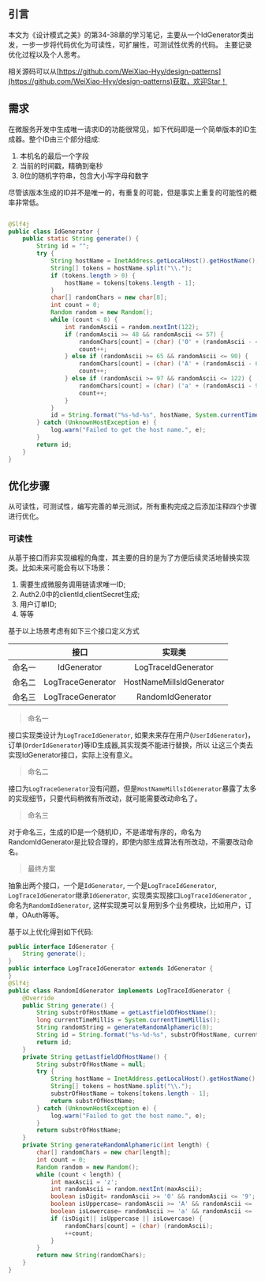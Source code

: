## 引言

本文为《设计模式之美》的第34-38章的学习笔记，主要从一个IdGenerator类出发，一步一步将代码优化为可读性，可扩展性，可测试性优秀的代码。
主要记录优化过程以及个人思考。

相关源码可以从[https://github.com/WeiXiao-Hyy/design-patterns](https://github.com/WeiXiao-Hyy/design-patterns)获取，欢迎Star！

## 需求

在微服务开发中生成唯一请求ID的功能很常见，如下代码即是一个简单版本的ID生成器。整个ID由三个部分组成:

1. 本机名的最后一个字段
2. 当前的时间戳，精确到毫秒
3. 8位的随机字符串，包含大小写字母和数字

尽管该版本生成的ID并不是唯一的，有重复的可能，但是事实上重复的可能性的概率非常低。

```java

@Slf4j
public class IdGenerator {
    public static String generate() {
        String id = "";
        try {
            String hostName = InetAddress.getLocalHost().getHostName();
            String[] tokens = hostName.split("\\.");
            if (tokens.length > 0) {
                hostName = tokens[tokens.length - 1];
            }
            char[] randomChars = new char[8];
            int count = 0;
            Random random = new Random();
            while (count < 8) {
                int randomAscii = random.nextInt(122);
                if (randomAscii >= 48 && randomAscii <= 57) {
                    randomChars[count] = (char) ('0' + (randomAscii - 48));
                    count++;
                } else if (randomAscii >= 65 && randomAscii <= 90) {
                    randomChars[count] = (char) ('A' + (randomAscii - 65));
                    count++;
                } else if (randomAscii >= 97 && randomAscii <= 122) {
                    randomChars[count] = (char) ('a' + (randomAscii - 97));
                    count++;
                }
            }
            id = String.format("%s-%d-%s", hostName, System.currentTimeMillis(), new String(randomChars));
        } catch (UnknownHostException e) {
            log.warn("Failed to get the host name.", e);
        }
        return id;
    }
}
```

## 优化步骤

从可读性，可测试性，编写完善的单元测试，所有重构完成之后添加注释四个步骤进行优化。

### 可读性

从基于接口而非实现编程的角度，其主要的目的是为了方便后续灵活地替换实现类。比如未来可能会有以下场景：

1. 需要生成微服务调用链请求唯一ID;
2. Auth2.0中的clientId,clientSecret生成;
3. 用户订单ID;
4. 等等

基于以上场景考虑有如下三个接口定义方式

|     |        接口         |           实现类            |
|-----|:-----------------:|:------------------------:|
| 命名一 |    IdGenerator    |   LogTraceIdGenerator    |
| 命名二 | LogTraceGenerator | HostNameMillsIdGenerator |
| 命名三 | LogTraceGenerator |    RandomIdGenerator     |

> 命名一

接口实现类设计为`LogTraceIdGenerator`, 如果未来存在用户(`UserIdGenerator`)，订单(`OrderIdGenerator`)等ID生成器,其实现类不能进行替换，所以
让这三个类去实现IdGenerator接口，实际上没有意义。

> 命名二

接口为`LogTraceGenerator`没有问题，但是`HostNameMillsIdGenerator`暴露了太多的实现细节，只要代码稍微有所改动，就可能需要改动命名了。

> 命名三

对于命名三，生成的ID是一个随机ID，不是递增有序的，命名为RandomIdGenerator是比较合理的，即使内部生成算法有所改动，不需要改动命名。

> 最终方案

抽象出两个接口，一个是`IdGenerator`, 一个是`LogTraceIdGenerator`, `LogTraceIdGenerator`继承`IdGenerator`, 实现类实现接口`LogTraceIdGenerator`
, 命名为`RandomIdGenerator`, 这样实现类可以复用到多个业务模块，比如用户，订单，OAuth等等。


基于以上优化得到如下代码:

```java
public interface IdGenerator {
    String generate();
}
public interface LogTraceIdGenerator extends IdGenerator {
}
@Slf4j
public class RandomIdGenerator implements LogTraceIdGenerator {
    @Override
    public String generate() {
        String substrOfHostName = getLastfieldOfHostName();
        long currentTimeMillis = System.currentTimeMillis();
        String randomString = generateRandomAlphameric(8);
        String id = String.format("%s-%d-%s", substrOfHostName, currentTimeMillis, randomString);
        return id;
    }
    private String getLastfieldOfHostName() {
        String substrOfHostName = null;
        try {
            String hostName = InetAddress.getLocalHost().getHostName();
            String[] tokens = hostName.split("\\.");
            substrOfHostName = tokens[tokens.length - 1];
            return substrOfHostName;
        } catch (UnknownHostException e) {
            log.warn("Failed to get the host name.", e);
        }
        return substrOfHostName;
    }
    private String generateRandomAlphameric(int length) {
        char[] randomChars = new char[length];
        int count = 0;
        Random random = new Random();
        while (count < length) {
            int maxAscii = 'z';
            int randomAscii = random.nextInt(maxAscii);
            boolean isDigit= randomAscii >= '0' && randomAscii <= '9';
            boolean isUppercase= randomAscii >= 'A' && randomAscii <= 'Z';
            boolean isLowercase= randomAscii >= 'a' && randomAscii <= 'z';
            if (isDigit|| isUppercase || isLowercase) {
                randomChars[count] = (char) (randomAscii);
                ++count;
            }
        }
        return new String(randomChars);
    }
}
```

